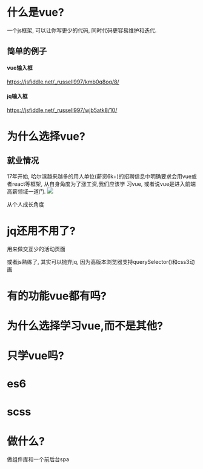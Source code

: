 # 什么是vue?
一个js框架, 可以让你写更少的代码, 同时代码更容易维护和迭代. 

## 简单的例子
#### vue输入框
https://jsfiddle.net/_russell997/kmb0q8og/8/

#### jq输入框
https://jsfiddle.net/_russell997/wjb5atk8/10/


# 为什么选择vue?

## 就业情况
17年开始, 哈尔滨越来越多的用人单位(薪资6k+)的招聘信息中明确要求会用vue或者react等框架, 从自身角度为了涨工资,我们应该学
习vue, 或者说vue是进入前端高薪领域一道门.
![](https://github.com/Atom-H/atom-ui-mobile/blob/master/static/image/1.png)

 从个人成长角度

# jq还用不用了?

 用来做交互少的活动页面

 或者js熟练了, 其实可以抛弃jq, 因为高版本浏览器支持querySelector()和css3动画


# 有的功能vue都有吗?

# 为什么选择学习vue,而不是其他?

# 只学vue吗?

# es6

# scss

# 做什么?
做组件库和一个前后台spa

